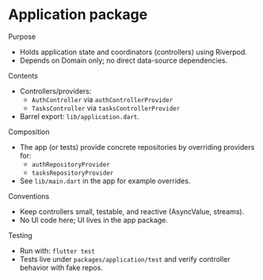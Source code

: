 Application package
===================

Purpose
- Holds application state and coordinators (controllers) using Riverpod.
- Depends on Domain only; no direct data-source dependencies.

Contents
- Controllers/providers:
  - `AuthController` via `authControllerProvider`
  - `TasksController` via `tasksControllerProvider`
- Barrel export: `lib/application.dart`.

Composition
- The app (or tests) provide concrete repositories by overriding providers for:
  - `authRepositoryProvider`
  - `tasksRepositoryProvider`
- See `lib/main.dart` in the app for example overrides.

Conventions
- Keep controllers small, testable, and reactive (AsyncValue, streams).
- No UI code here; UI lives in the app package.

Testing
- Run with: `flutter test`
- Tests live under `packages/application/test` and verify controller behavior with fake repos.

